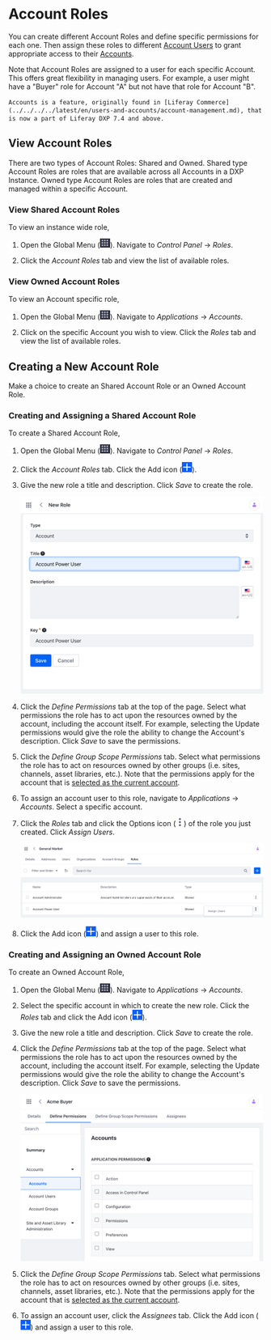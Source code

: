 # Account Roles

You can create different Account Roles and define specific permissions for each one. Then assign these roles to different [Account Users](./accounts/account-users.md) to grant appropriate access to their [Accounts](../accounts.md). 

Note that Account Roles are assigned to a user for each specific Account. This offers great flexibility in managing users. For example, a user might have a "Buyer" role for Account "A" but not have that role for Account "B".

```{note}
Accounts is a feature, originally found in [Liferay Commerce](../../../../latest/en/users-and-accounts/account-management.md), that is now a part of Liferay DXP 7.4 and above.
```

## View Account Roles

There are two types of Account Roles: Shared and Owned. Shared type Account Roles are roles that are available across all Accounts in a DXP Instance. Owned type Account Roles are roles that are created and managed within a specific Account.

### View Shared Account Roles

To view an instance wide role, 

1. Open the Global Menu (![Global Menu](../../images/icon-applications-menu.png)). Navigate to *Control Panel* &rarr; *Roles*.

1. Click the *Account Roles* tab and view the list of available roles.

### View Owned Account Roles

To view an Account specific role,

1. Open the Global Menu (![Global Menu](../../images/icon-applications-menu.png)). Navigate to *Applications* &rarr; *Accounts*.

1. Click on the specific Account you wish to view. Click the *Roles* tab and view the list of available roles.

## Creating a New Account Role

Make a choice to create an Shared Account Role or an Owned Account Role.

### Creating and Assigning a Shared Account Role

To create a Shared Account Role,

1. Open the Global Menu (![Global Menu](../../images/icon-applications-menu.png)). Navigate to *Control Panel* &rarr; *Roles*.

1. Click the *Account Roles* tab. Click the Add icon (![Add icon](../../images/icon-add.png)).

1. Give the new role a title and description. Click *Save* to create the role. 

    ![Give the role a new title and description.](./account-roles/images/01.png)

1. Click the *Define Permissions* tab at the top of the page. Select what permissions the role has to act upon the resources owned by the account, including the account itself. For example, selecting the Update permissions would give the role the ability to change the Account's description. Click *Save* to save the permissions.

1. Click the *Define Group Scope Permissions* tab. Select what permissions the role has to act on resources owned by other groups (i.e. sites, channels, asset libraries, etc.). Note that the permissions apply for the account that is [selected as the current account](./account-management-widget.html#using-the-acconut-management-widget).  

1. To assign an account user to this role, navigate to *Applications* &rarr; *Accounts*. Select a specific account. 

1. Click the *Roles* tab and click the Options icon (![Options icon](../../images/icon-actions.png)) of the role you just created. Click *Assign Users*.

    ![Click the options icon of the account and click Assign Users.](./account-roles/images/02.png)

1. Click the Add icon (![Add icon](../../images/icon-add.png)) and assign a user to this role.

### Creating and Assigning an Owned Account Role

To create an Owned Account Role, 

1. Open the Global Menu (![Global Menu](../../images/icon-applications-menu.png)). Navigate to *Applications* &rarr; *Accounts*.

1. Select the specific account in which to create the new role. Click the *Roles* tab and click the Add icon (![Add icon](../../images/icon-add.png)).

1. Give the new role a title and description. Click *Save* to create the role.

1. Click the *Define Permissions* tab at the top of the page. Select what permissions the role has to act upon the resources owned by the account, including the account itself. For example, selecting the Update permissions would give the role the ability to change the Account's description. Click *Save* to save the permissions.

    ![Select the permissions to assign to this role.](./account-roles/images/03.png)

1. Click the *Define Group Scope Permissions* tab. Select what permissions the role has to act on resources owned by other groups (i.e. sites, channels, asset libraries, etc.). Note that the permissions apply for the account that is [selected as the current account](./account-management-widget.html#using-the-acconut-management-widget).   

2. To assign an account user, click the *Assignees* tab. Click the Add icon (![Add icon](../../images/icon-add.png)) and assign a user to this role.